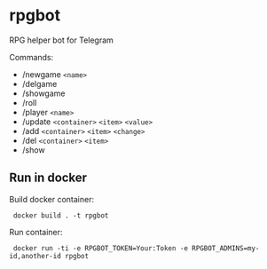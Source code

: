 
# rpgbot
RPG helper bot for Telegram

Commands:

  - /newgame `<name>`
  - /delgame
  - /showgame
  - /roll
  - /player `<name>`
  - /update `<container>` `<item>` `<value>`
  - /add `<container>` `<item>` `<change>`
  - /del `<container>` `<item>`
  - /show


## Run in docker

Build docker container:

```
 docker build . -t rpgbot 
```


Run container:

```
 docker run -ti -e RPGBOT_TOKEN=Your:Token -e RPGBOT_ADMINS=my-id,another-id rpgbot
```



